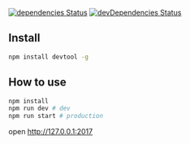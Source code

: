 [![dependencies Status](https://david-dm.org/haozime/raty-project-demo/status.svg)](https://david-dm.org/haozime/raty-project-demo)
[![devDependencies Status](https://david-dm.org/haozime/raty-project-demo/dev-status.svg)](https://david-dm.org/haozime/raty-project-demo?type=dev)

## Install

```sh
npm install devtool -g

```

## How to use
```sh
npm install
npm run dev # dev
npm run start # production

```
open http://127.0.0.1:2017

